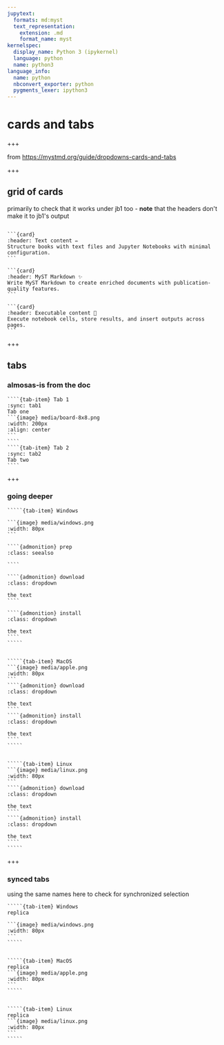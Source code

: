 ```yaml
---
jupytext:
  formats: md:myst
  text_representation:
    extension: .md
    format_name: myst
kernelspec:
  display_name: Python 3 (ipykernel)
  language: python
  name: python3
language_info:
  name: python
  nbconvert_exporter: python
  pygments_lexer: ipython3
---
```


# cards and tabs

+++

from <https://mystmd.org/guide/dropdowns-cards-and-tabs>

+++

## grid of cards

primarily to check that it works under jb1 too - **note** that the headers don't make it to jb1's output

````{grid} 1 1 2 3

```{card}
:header: Text content ✏️
Structure books with text files and Jupyter Notebooks with minimal configuration.
```

```{card}
:header: MyST Markdown ✨
Write MyST Markdown to create enriched documents with publication-quality features.
```

```{card}
:header: Executable content 🔁
Execute notebook cells, store results, and insert outputs across pages.
```
````

+++

## tabs

### almosas-is from the doc
 
`````{tab-set}
````{tab-item} Tab 1
:sync: tab1
Tab one
```{image} media/board-8x8.png
:width: 200px
:align: center
```
````
````{tab-item} Tab 2
:sync: tab2
Tab two
````
`````

+++

### going deeper

``````{tab-set}
`````{tab-item} Windows

```{image} media/windows.png
:width: 80px
```

````{admonition} prep
:class: seealso

````

````{admonition} download
:class: dropdown

the text
````

````{admonition} install
:class: dropdown

the text
````
`````


`````{tab-item} MacOS
```{image} media/apple.png
:width: 80px
```
````{admonition} download
:class: dropdown

the text
````
````{admonition} install
:class: dropdown

the text
````
`````


`````{tab-item} Linux
```{image} media/linux.png
:width: 80px
```
````{admonition} download
:class: dropdown

the text
````
````{admonition} install
:class: dropdown

the text
````
`````
``````

+++

### synced tabs

using the same names here to check for synchronized selection

``````{tab-set}
`````{tab-item} Windows
replica

```{image} media/windows.png
:width: 80px
```
`````


`````{tab-item} MacOS
replica
```{image} media/apple.png
:width: 80px
```
`````


`````{tab-item} Linux
replica
```{image} media/linux.png
:width: 80px
```
`````
``````
